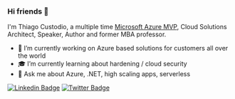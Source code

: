 ### Hi friends 👋

I'm Thiago Custodio, a multiple time [Microsoft Azure MVP](https://mvp.microsoft.com/en-us/PublicProfile/5001364), Cloud Solutions Architect, Speaker, Author and former MBA professor. 

- 🔭 I’m currently working on Azure based solutions for customers all over the world
- 🎓 I’m currently learning about hardening / cloud security
- 💬 Ask me about Azure, .NET, high scaling apps, serverless

[![Linkedin Badge](https://img.shields.io/badge/-LinkedIn-blue?style=flat-square&logo=Linkedin&logoColor=white&link=https://www.linkedin.com/in/thdotnet/)](https://www.linkedin.com/in/thdotnet/)
[![Twitter Badge](https://img.shields.io/badge/-Twitter-1ca0f1?style=flat-square&labelColor=1ca0f1&logo=twitter&logoColor=white&link=https://twitter.com/thdotnet)](https://twitter.com/thdotnet)
